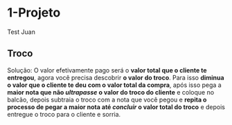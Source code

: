 # 1-Projeto
Test  Juan

## Troco

Solução: 
O valor efetivamente pago será o **valor total que o cliente te entregou**, agora você precisa descobrir **o valor do troco**. Para isso **diminua o valor que o cliente te deu com o valor total da compra**, após isso pega a **maior nota que não _ultrapasse_ o valor do troco do cliente** e coloque no balcão, depois subtraia o troco com a nota que você pegou e **repita o processo de pegar a maior nota até _concluir_ o valor total do troco** e depois entregue o troco para o cliente e sorria.

 



